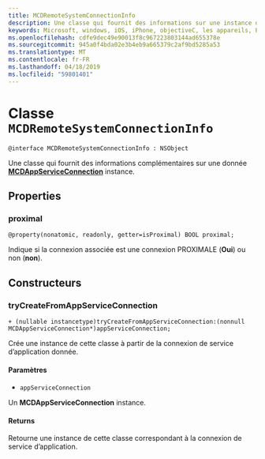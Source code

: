 ```yaml
---
title: MCDRemoteSystemConnectionInfo
description: Une classe qui fournit des informations sur une instance donnée de MCDAppServiceConnection complémentaires.
keywords: Microsoft, windows, iOS, iPhone, objectiveC, les appareils, Project Rome connectés
ms.openlocfilehash: cdfe9dec49e90013f8c967223803144ad655378e
ms.sourcegitcommit: 945a0f4bda02e3b4eb9a665379c2af9bd5285a53
ms.translationtype: MT
ms.contentlocale: fr-FR
ms.lasthandoff: 04/18/2019
ms.locfileid: "59801401"
---
```

# <a name="class-mcdremotesystemconnectioninfo"></a>Classe `MCDRemoteSystemConnectionInfo` 

```
@interface MCDRemoteSystemConnectionInfo : NSObject
```  

Une classe qui fournit des informations complémentaires sur une donnée **[MCDAppServiceConnection](MCDAppServiceConnection.md)** instance.

## <a name="properties"></a>Properties

### <a name="proximal"></a>proximal
`@property(nonatomic, readonly, getter=isProximal) BOOL proximal;`

Indique si la connexion associée est une connexion PROXIMALE (**Oui**) ou non (**non**).

## <a name="constructors"></a>Constructeurs

### <a name="trycreatefromappserviceconnection"></a>tryCreateFromAppServiceConnection
`+ (nullable instancetype)tryCreateFromAppServiceConnection:(nonnull MCDAppServiceConnection*)appServiceConnection;`

Crée une instance de cette classe à partir de la connexion de service d’application donnée.

#### <a name="parameters"></a>Paramètres
* `appServiceConnection` 

Un **MCDAppServiceConnection** instance.

#### <a name="returns"></a>Returns
Retourne une instance de cette classe correspondant à la connexion de service d’application.